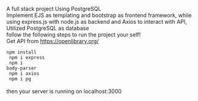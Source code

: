 A full stack project Using PostgreSQL
<br>
Implement EJS as templating and bootstrap as frontend framework, while using express.js with node.js as backend and Axios to interact with API, Utilized PostgreSQL as database
<br>
follow the following steps to run the project your self!
<br>
Get API from https://openlibrary.org/
<br>
<code> npm install </code> 
<br>
<code> npm i express </code>
<br>
<code> npm i body-parser </code>
<br>
<code> npm i axios </code>
<br>
<code> npm i pg </code>
<br> then your server is running on localhost:3000
